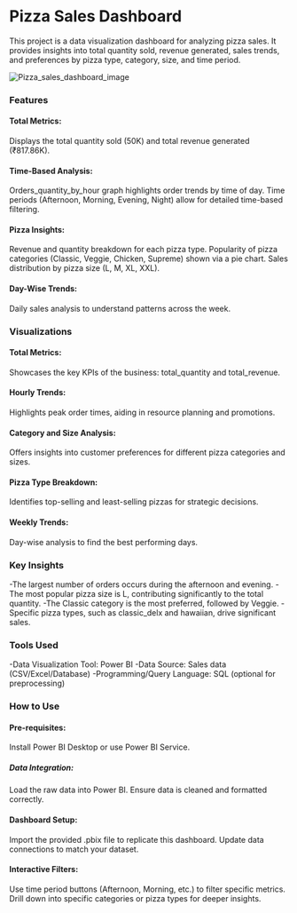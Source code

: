 # Pizza Sales Dashboard
This project is a data visualization dashboard for analyzing pizza sales. 
It provides insights into total quantity sold, revenue generated, sales trends, and preferences by pizza type, category, size, and time period.




![Pizza_sales_dashboard_image](https://github.com/user-attachments/assets/196d6330-332c-44a8-9a28-81e316c5a05a)


### Features
 #### Total Metrics:
Displays the total quantity sold (50K) and total revenue generated (₹817.86K).

 #### Time-Based Analysis:
Orders_quantity_by_hour graph highlights order trends by time of day.
Time periods (Afternoon, Morning, Evening, Night) allow for detailed time-based filtering.
 #### Pizza Insights:
Revenue and quantity breakdown for each pizza type.
Popularity of pizza categories (Classic, Veggie, Chicken, Supreme) shown via a pie chart.
Sales distribution by pizza size (L, M, XL, XXL).
 #### Day-Wise Trends:
Daily sales analysis to understand patterns across the week.


 ### Visualizations
 
#### Total Metrics:
Showcases the key KPIs of the business: total_quantity and total_revenue.

#### Hourly Trends:
Highlights peak order times, aiding in resource planning and promotions.

#### Category and Size Analysis:
Offers insights into customer preferences for different pizza categories and sizes.

#### Pizza Type Breakdown:
Identifies top-selling and least-selling pizzas for strategic decisions.
 #### Weekly Trends:
Day-wise analysis to find the best performing days.

### Key Insights
-The largest number of orders occurs during the afternoon and evening.
-The most popular pizza size is L, contributing significantly to the total quantity.
-The Classic category is the most preferred, followed by Veggie.
-Specific pizza types, such as classic_delx and hawaiian, drive significant sales.

### Tools Used
-Data Visualization Tool: Power BI
-Data Source: Sales data (CSV/Excel/Database)
-Programming/Query Language: SQL (optional for preprocessing)

### How to Use

#### Pre-requisites:
Install Power BI Desktop or use Power BI Service.
##### Data Integration:
Load the raw data into Power BI.
Ensure data is cleaned and formatted correctly.
#### Dashboard Setup:
Import the provided .pbix file to replicate this dashboard.
Update data connections to match your dataset.
#### Interactive Filters:
Use time period buttons (Afternoon, Morning, etc.) to filter specific metrics.
Drill down into specific categories or pizza types for deeper insights.
